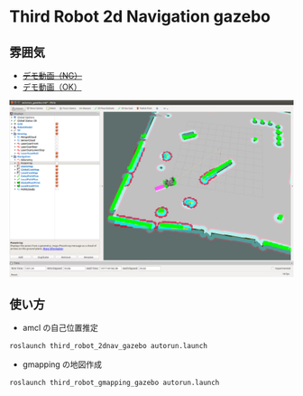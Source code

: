# Third Robot 2d Navigation gazebo
## 雰囲気
- ~~[デモ動画（NG）](https://youtu.be/t8RvtNwTC90)~~
- [デモ動画（OK）](https://youtu.be/6OA_49ULO2A)

[![](.fig/demo.png)](https://www.youtube.com/watch?v=6OA_49ULO2A&feature=youtu.be)


## 使い方
- amcl の自己位置推定

```bash
roslaunch third_robot_2dnav_gazebo autorun.launch 
```

- gmapping の地図作成

```bash
roslaunch third_robot_gmapping_gazebo autorun.launch 
```
